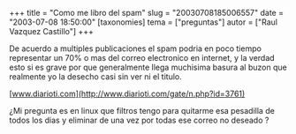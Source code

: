 +++
title = "Como me libro del spam"
slug = "20030708185006557"
date = "2003-07-08 18:50:00"
[taxonomies]
tema = ["preguntas"]
autor = ["Raul Vazquez Castillo"]
+++

De acuerdo a multiples publicaciones el spam podria en poco tiempo
representar un 70% o mas del correo electronico en internet, y la verdad
esto si es grave por que generalmente llega muchisima basura al buzon
que realmente yo la desecho casi sin ver ni el titulo.

<!-- more -->
[www.diarioti.com](http://www.diarioti.com/gate/n.php?id=3761)

¿Mi pregunta es en linux que filtros tengo para quitarme esa pesadilla
de todos los dias y eliminar de una vez por todas ese correo no deseado
?

